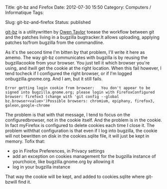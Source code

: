Title: git-bz and Firefox
Date: 2012-07-30 15:50
Category: Computers / Informatique
Tags:

Slug: git-bz-and-firefox
Status: published

[git-bz](\%22http://git.fishsoup.net/cgit/git-bz/\%22) is a utilitywritten by [Owen Taylor](\%22http://blog.fishsoup.net\%22) toease the workflow between git and the patches living in a bugzilla bugtracker.It allows uploading, applying patches to/from bugzilla from the commandline.

As it's the second time I'm bitten by that problem, I'll write it here as amemo. The way git-bz communicates with bugzilla is by reusing the bugzillacookie from your browser. You just tell it which browser you're using, and itwill get the cookie at the right location. When this fail however, I tend tocheck if I configured the right browser, or if I'm logged onbugzilla.gnome.org. And I am, but it still fails.

`Error getting login cookie from browser:   You don't appear to be signed into bugzilla.gnome.org; please login with FirefoxConfigured browser: firefox3 (change with 'git config --global bz.browser<value>')Possible browsers: chromium, epiphany, firefox3, galeon,google-chrome`

The problem is that with that message, I tend to focus on the configuredbrowser, not in the cookie itself. And the problem is in the cookie. In fact myFirefox is configured to delete cookies each time I close it. The problem withthat configuration is that even if I log into bugzilla, the cookie will not bewritten on disk in the cookies.sqlite file, it will just be kept in memory. Tofix that:

-   go in Firefox Preferences, in Privacy settings
-   add an exception on cookies management for the bugzilla instance of yourchoice, like bugzilla.gnome.org by allowing it
-   log in your bugzilla instance

That way the cookie will be kept, and added to cookies.sqlite where git-bzwill find it.
